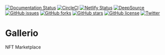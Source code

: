 [![Documentation Status](https://readthedocs.org/projects/gallerio/badge/?version=latest)](https://gallerio.readthedocs.io/en/latest/?badge=latest)
[![CircleCI](https://circleci.com/gh/KOSASIH/Gallerio/tree/main.svg?style=svg)](https://circleci.com/gh/KOSASIH/Gallerio/tree/main)
[![Netlify Status](https://api.netlify.com/api/v1/badges/c451d312-5068-41dd-b8c8-f563b4783b46/deploy-status)](https://app.netlify.com/sites/gallerio/deploys)
[![DeepSource](https://deepsource.io/gh/KOSASIH/Gallerio.svg/?label=active+issues&show_trend=true&token=MuuOooSAU-QjoWOZHBvnC_XO)](https://deepsource.io/gh/KOSASIH/Gallerio/?ref=repository-badge)
[![GitHub issues](https://img.shields.io/github/issues/KOSASIH/Gallerio)](https://github.com/KOSASIH/Gallerio/issues)
[![GitHub forks](https://img.shields.io/github/forks/KOSASIH/Gallerio)](https://github.com/KOSASIH/Gallerio/network)
[![GitHub stars](https://img.shields.io/github/stars/KOSASIH/Gallerio)](https://github.com/KOSASIH/Gallerio/stargazers)
[![GitHub license](https://img.shields.io/github/license/KOSASIH/Gallerio)](https://github.com/KOSASIH/Gallerio/blob/main/LICENSE)
[![Twitter](https://img.shields.io/twitter/url?style=social&url=https%3A%2F%2Fmobile.twitter.com%2FKosasihg88G)](https://twitter.com/intent/tweet?text=Wow:&url=https%3A%2F%2Fgithub.com%2FKOSASIH%2FGallerio)


# Gallerio
NFT Marketplace
